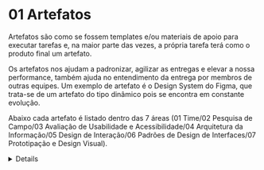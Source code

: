 # 01 Artefatos
Artefatos são como se fossem templates e/ou materiais de apoio para executar tarefas e, na maior parte das vezes, a própria tarefa terá como o produto final um artefato.

Os artefatos nos ajudam a padronizar, agilizar as entregas e elevar a nossa performance, também ajuda no entendimento da entrega por membros de outras equipes. 
Um exemplo de artefato é o Design System do Figma, que trata-se de um artefato do tipo dinâmico pois se encontra em constante evolução.

Abaixo cada artefato é listado dentro das 7 áreas (01 Time/02 Pesquisa de Campo/03 Avaliação de Usabilidade e Acessibilidade/04 Arquitetura da Informação/05 Design de Interação/06 Padrões de Design de Interfaces/07 Prototipação e Design Visual).
<details>
  <link rel="stylesheet" href="https://cdnjs.cloudflare.com/ajax/libs/font-awesome/5.15.3/css/all.min.css" integrity="sha512-iBBXm8fW90+nuLcSKlbmrPcLa0OT92xO1BIsZ+ywDWZCvqsWgccV3gFoRBv0z+8dLJgyAHIhR35VZc2oM/gI1w==" crossorigin="anonymous" referrerpolicy="no-referrer" />
  <details>
    <summary style="
      background-color: #ddd;
      padding: 10px;
      font-weight: bold;
      border-radius: 4px 4px 0 0;
      cursor:pointer;"
      title="Clique aqui para visualizar os artefatos do Time">
      <i class="fas fa-users" style="color: #2879d0;margin-right:10px;"></i> 01 Time</summary>
    <div style="
      border: 1px solid #ddd;
      border-radius: 0 0 4px 4px;
      padding: 15px;">
      <p><b>Backlog no Trello</b></p>
      <p>Utilizado para viabilizar o nosso roadmap (linkar as tarefas criadas a cada uma das ideias de criação de artefatos).</p>
      <p>Veja nosso <a href="https://trello.com/b/OEbo1AKb/kanban" target="_blank">Backlog no Trello</a> é necessário ser convidado para visualizar.</p> 
      <hr>
      <p><b>Repositório e site de arquitetura de Design</b></p>
      <p>Utilizado para listar atividades relacionadas ao design. Seu acesso pode ser de dois modos:</p>
        <ol style="margin-left:20px;">
          <li><a href="https://github.com/Nasajon/Arquitetura/tree/master/Design" target="_blank">repositório de Arquitetura de Design</a> - que é a pasta onde tem o conteúdo relacionado à equipe de design;</li>
          <li><a href="https://nasajon.github.io/Arquitetura/" target="_blank">site Processos e Documentos de Arquitetura</a> - este mostra os mesmos conteúdos acima porém no formato de página, mas nesse há também outros assuntos pertencente a outras equipes, mas todas com o mesmo objetivo de ser um local de documentação de auxílio ao desenvolvimento de software da Nasajon.</li>
        </ol> 
      <hr>
      <p><b>Template personalizado para criar arquivos no Google Documentos</b></p>
      <p>Trata-se de um modelo personalizado criado a partir do Google Documentos para auxiliar em documentações. Saiba mais na página <a href="Template/googleDocumentos/">Template personalizado para criar arquivos no Google Documentos</a>.</p>    
      <hr>
      <p><b>Template de PR</b></p>
      <p>Para especificar e documentar tarefas relacionadas à equipe de design, checar se precisa realizar alguma melhoria, veja esse modelo de PR em <a href="https://github.com/Nasajon/Arquitetura/pull/56/commits/e079ca2e8ea16969da42c209d72184c943c604ae" target="_blank">Create template-PR_designer #56</a>.</p> 
      <hr>
      <p><b>Padrões para elaboração de documentações</b></p>
      <p>Será transcrito como uma página nesse site, até lá acesse <a href="https://docs.google.com/document/d/1SG369Vi4O3rwt9LK5uXvZKjzhzVMTOff2atJsqh2KJw/edit?usp=sharing" target="_blank">Padrões para elaboração de documentações</a>.</p> 
      <hr>
      <b>Artefatos futuros:</b>
      <ul>
        <li>Mapa de Stakeholders</li>
        <li>Mapa de habilidades</li>
        <li>Acompanhamento de Artefatos - semelhante ao <a href="https://docs.google.com/spreadsheets/d/1gk7MLzLXZYl6UM0NvgXuQad3iIogA35P4kTc4MVe6mM/edit?usp=sharing" target="_blank">Acompanhamento Design System</a></li>
      </ul>
    </div>
  </details>
  <details>
    <summary style="
      background-color: #ddd;
      padding: 10px;
      font-weight: bold;
      border-radius: 4px 4px 0 0;
      cursor:pointer;"
      title="Clique aqui para visualizar os artefatos da Pesquisa de Campo">
      <i class="fas fa-people-arrows" style="color: #2879d0;margin-right:10px;"></i> 02 Pesquisa de Campo</summary>
    <div style="
      border: 1px solid #ddd;
      border-radius: 0 0 4px 4px;
      padding: 15px;">
      <p>
        Criar as proto-personas de cada Sistema para nos auxiliar na priorização de nosso backlog e também para ajudar na imersão de nossas tarefas.
  De acordo com a <a href="https://brasil.uxdesign.cc/a-diferen%C3%A7a-entre-personas-de-marketing-personas-de-design-e-proto-personas-3375ead5b725" target="_blank">UX Collective</a> <b>personas</b> e <b>proto-personas</b> são:
      </p> 
      <blockquote>
      No caso de UX, <b>Personas</b> ajudam o time a entender quem é o consumidor para o qual determinada experiência está sendo projetada. Também pode ajudar a documentar algumas de suas características demográficas, desejos, necessidades, preocupações e objetivos ao interagirem com o produto/serviço.
      </blockquote>
      <blockquote>
      As <b>Proto-Personas</b> são um tipo de persona criado simplesmente com as informações que a empresa já possui sobre os consumidores.
      </blockquote>
    </div>
  </details>
  <details>
    <summary style="
      background-color: #ddd;
      padding: 10px;
      font-weight: bold;
      border-radius: 4px 4px 0 0;
      cursor:pointer;"
      title="Clique aqui para visualizar os artefatos da Avaliação de Usabilidade e Acessibilidade">
      <i class="fas fa-universal-access" style="color: #2879d0;margin-right:10px;"></i> 03 Avaliação de Usabilidade e Acessibilidade</summary>
    <div style="
      border: 1px solid #ddd;
      border-radius: 0 0 4px 4px;
      padding: 15px;">
      <p><a href="https://docs.google.com/spreadsheets/d/1nyqC-jr0lR1nMxqPoeGCqlo97uGF7rS2kKRYKP7vW6Q/edit?usp=sharing" target="_blank">Template de Avaliação Heurística</a> (artefato estático de baixo nível), a ideia é a automação dele utilizando templates do google formulário para alimentar essa planilha e evoluir essa planilha para agilizar alguns processos para a avaliação heurística.
      </p> 
      <p>
      Que conforme a <a href="https://uxdesign.blog.br/avalia%C3%A7%C3%A3o-heur%C3%ADstica-na-an%C3%A1lise-de-interfaces-218c2dd46164" target="_blank">UXdesign</a>, a <b>avaliação heurística</b> se refere a um:
      </p>
      <blockquote>
      termo cunhado por Jakob Nielsen e Rolf Molich em 1990, como método de inspeção para encontrar determinados tipos de problemas em uma interface do usuário.
      </blockquote>
      <blockquote>
      (...) para realizar uma boa <b>avaliação heurística</b>, é necessário um pequeno grupo de avaliadores com experiências sólidas em usabilidade, para examinar a interface e avaliar a sua conformidade com a lista de princípios de usabilidade escolhida previamente (as heurísticas).
      </blockquote>
    </div>
  </details>
  <details>
    <summary style="
      background-color: #ddd;
      padding: 10px;
      font-weight: bold;
      border-radius: 4px 4px 0 0;
      cursor:pointer;"
      title="Clique aqui para visualizar os artefatos da Arquitetura da Informação">
      <i class="fas fa-sitemap" style="color: #2879d0;margin-right:10px;"></i> 04 Arquitetura da Informação</summary>
    <div style="
      border: 1px solid #ddd;
      border-radius: 0 0 4px 4px;
      padding: 15px;">
      <p>
      Criar tabela (Google Sheets) com os menus dos sistemas para que possa ser sincronizado com os nossos protótipos no Figma.
      </p> 
    </div>
  </details>
  <details>
    <summary style="
      background-color: #ddd;
      padding: 10px;
      font-weight: bold;
      border-radius: 4px 4px 0 0;
      cursor:pointer;"
      title="Clique aqui para visualizar os artefatos do Design de Interação">
      <i class="far fa-hand-point-up" style="color: #2879d0;margin-right:10px;"></i> 05 Design de Interação</summary>
    <div style="
      border: 1px solid #ddd;
      border-radius: 0 0 4px 4px;
      padding: 15px;">
      <p><b>Documentações de Padronização dos Sistemas Web</b></p>
      <p><i>Mensagens de Feedback</i></p>
      <p>Será transcrito como uma página nesse site, até lá acesse o documento <a href="https://docs.google.com/document/d/1xduQWEpeytvVIf_UogBTp11GMNWAexOQj9N3ziVAAOk/edit?usp=sharing" target="_blank">Mensagens de Feedback</a>.</p> 
      <hr>
      <p><i>Modais de Confirmação</i></p>
      <p>Será transcrito como uma página nesse site, até lá acesse o documento <a href="https://docs.google.com/document/d/1G4WNmMD6UYjwiI4AhBPMzJWE6XEd8k6YqIJuqrQHgIc/edit?usp=sharing" target="_blank">Modais de Confirmação</a>.</p> 
      <hr>
      <p><i>Títulos, subtítulos, textos descritivos e nomenclaturas CRUD</i></p>
      <p>Será transcrito como uma página nesse site, até lá acesse o documento <a href="https://docs.google.com/document/d/1dBfufYRCpI4HPdgBqyQzAHwDorIhXXtKvanzY6TMXlI/edit?usp=sharing" target="_blank">Títulos, subtítulos, textos descritivos e nomenclaturas CRUD</a>.</p> 
      <hr>
      <p><i>Header e Menus</i></p>
      <p>Será transcrito como uma página nesse site, até lá acesse o documento <a href="https://docs.google.com/document/d/1VAF0CPGotzF2t8Jl6v3xIo6w8ZL6X8oz3253STs8_eE/edit?usp=sharing" target="_blank">Header e Menus</a>.</p> 
    </div>
  </details>
  <details>
    <summary style="
      background-color: #ddd;
      padding: 10px;
      font-weight: bold;
      border-radius: 4px 4px 0 0;
      cursor:pointer;"
      title="Clique aqui para visualizar os artefatos dos Padrões e Design de Interfaces">
      <i class="fas fa-window-restore" style="color: #2879d0;margin-right:10px;"></i> 06 Padrões e Design de Interfaces</summary>
    <div style="
      border: 1px solid #ddd;
      border-radius: 0 0 4px 4px;
      padding: 15px;">
      <p>
      Criar template para as Apresentações de Funcionalidades dos Sistemas Web.
      </p> 
    </div>
  </details>
  <details>
    <summary style="
      background-color: #ddd;
      padding: 10px;
      font-weight: bold;
      border-radius: 4px 4px 0 0;
      cursor:pointer;"
      title="Clique aqui para visualizar os artefatos de Prototipação e Design Visual">
      <i class="fab fa-figma" style="color: #2879d0;margin-right:10px;"></i> 07 Prototipação e Design Visual</summary>
    <div style="
      border: 1px solid #ddd;
      border-radius: 0 0 4px 4px;
      padding: 15px;">
      <p><b>Acompanhamento Design System</b></p>
      <p>Se encontra em formato de google planilha para automatizar alguns processos, acesse em <a href="https://docs.google.com/spreadsheets/d/1gk7MLzLXZYl6UM0NvgXuQad3iIogA35P4kTc4MVe6mM/edit?usp=sharing" target="_blank">Acompanhamento Design System</a>. (artefato dinâmico de alto nível)</p> 
      <hr>
      <p><b>Design System</b></p>
      <p>Pode-se acessar em dois formatos:</p> 
      <ol style="margin-left:20px;">
        <li><a href="https://www.figma.com/proto/Iz5rlCqV5gV8JOCKLtk23J/Design-System-2.0?page-id=1439%3A19978&node-id=1102%3A0&viewport=45%2C120%2C0.11756104975938797&scaling=scale-down" target="_blank">Figma</a> - o design em seu formato de protótipo;</li>
        <li><a href="http://ui.nasajon.com.br.s3-website-us-west-2.amazonaws.com/#!/instalacao" target="_blank">Nasajon-UI</a> - o design em seu formato finalizado para uso.</li>
      </ol>
      <hr>
      <p><b>Template para especificação de componentes</b></p>
      <p>Atualmente há em três formatos:</p>
      <ol style="margin-left:20px;">
        <li>Google documentos - que pode ser acessado da mesma forma que o <a href="Template/googleDocumentos/">Template personalizado para criar arquivos no Google Documentos</a>, sendo neste acessar a opção de Template para especificação de componentes.</li>
        <li><a href="https://docs.google.com/document/d/1qxP1HDRNkqKi0aAND0O9oHobMmuR4S4k-0LyEF9FH4c/edit?usp=sharing" target="_blank">Formato markdown</a> - a ideia é dele virar um md automatizado quando o Nasajon-UI for reestruturado, até lá a cópia do código em .md é acessado por esse formato markdown.</li>
        <li><a href="https://github.com/Nasajon/Arquitetura/pull/57" target="_blank">Formato PR no gitHub</a> - nesse a ideia é de visualizar ele na prática, sendo esse o formato que será consolidado, o formato 2 é uma parte deste mas ainda preso em um doc para demonstração do que será utilizado, e esse é de fato a ideia consumada.</li>
      </ol> 
      <hr>
      <p><b>Listagem de protótipos</b></p>
      <p><u>Skeleton Screens</u></p>
      <p>É uma “tela de esqueleto”, uma interface de usuário com espaço reservado que se parece com um wireframe da página de carregamento, sem conteúdo, que é animada por um clarão de luz se movendo através dela e ao final da transição é os dados são carregados na página. Veja mais informações na página <a href="Skeleton%20Screens">Skeleton Screens</a>.</p> 
      <hr>
      <b>Artefatos futuros:</b>
      <ul>
        <li><a href="https://storybook.js.org/" target="_blank">Storybook</a> - é uma ferramenta de código aberto para a construção de componentes de interface do usuário e páginas de forma isolada. Ele agiliza o desenvolvimento, teste e documentação da IU.</li>
        <li><a href="https://uxplanet.org/marie-kondoing-for-ux-designers-organizing-my-figma-files-d1e4be32dd67" target="_blank">Capa protótipo Figma</a> - Template de arquivo do Figma com capa e informações envolvidas na tarefa (fluxos das tarefas dos usuários, stakeholders envolvidos, versões do protótipo, etc...) (artefato dinâmico de alto nível).</li>
        <li>Template de arquivo do Figma contendo todos os modelos de visualização das páginas do sistema.</li>
      </ul>
    </div>
  </details>
</details>
